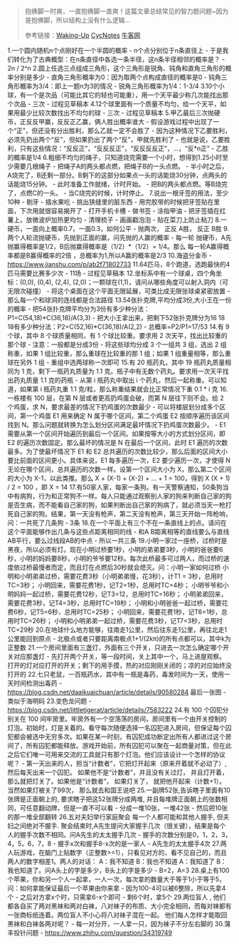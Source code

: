 > 抱佛脚一时爽，一直抱佛脚一直爽！这篇文章总结常见的智力题问题~因为是抱佛脚，所以结构上没有什么逻辑...
>
> 参考链接：[Waking-Up](https://github.com/wolverinn/Waking-Up)  [CycNotes](https://github.com/CyC2018/CS-Notes)  [牛客网](https://www.nowcoder.com/) 

1.一个圆内随机n个点刚好在一个半圆的概率
    - n个点分别位于n条直径上
    - 于是我们转化为了古典概型：在n条直径中各选一条半径，这n条半径相邻的概率是？
    - 2n / 2^n
2.圆上任选三点组成三角形，这个三角形是锐角、钝角和直角三角形的概率分别是多少
    - 直角三角形概率为0：因为取两个点构成直径的概率是0
    - 钝角三角形概率为3/4：即上一题n为3的情况
    - 锐角三角形概率为1/4：1-3/4
3.10个小球，有一个是次品（可能比其它的轻也可能重），用一个天平最少称几次能找出那个次品
    - 三次
    - 过程见草稿本
4.12个球里面有一个质量不均匀，给一个天平，如果用最少比较次数找出不均匀的球
    - 三次
    - 过程见草稿本
5.甲乙最后三次抛硬币，正反反甲赢，反反正乙赢，俩人胜出概率谁大
    - 假设游戏过程中出现了一个“正”，但还没有分出胜利，那么乙就一定不会胜了
    - 因为这种情况下乙要胜利，必须先扔出两个“反”，但如果扔出了两个“反”，甲就先胜利了
    - 也就是说，乙要胜利，只有这些情况：“反反正”，“反反反正”，“反反反反正”，...，“反\*n正”
    - 乙胜的概率是1/4
6.粗细不均匀的绳子，只知道烧完需要一个小时，想得到1.25小时至少需要几根绳子
    - 把绳子A的两头都点燃，把绳子B的一头点燃。
    - 半小时之后，A烧完了，B还剩一部分。B剩下的这部分如果点一头的话能烧30分钟，点两头的话能烧15分钟。
    - 此时准备工作就绪，计时开始。
    - 把B的两头都点燃。等B烧完了，点燃C的一头。
    - 当C烧完的时候，计时停止。
7.说出一根牙签的用法，至少10种
    - 剔牙
    - 插水果吃
    - 挑出狭缝里的脏东西
    - 用完胶带的时候把牙签贴在里面，下次用就很容易揭开了
    - 打开手机卡槽
    - 做书签
    - 涂指甲油
    - 把牙签插在红薯上，放微波炉加热更均匀
    - 清理梳子
    - 画画戳泡泡
    - 贴在菜刀上防止粘刀
8.一硬币，一面向上概率0.7，一面0.3，如何公平
    - 抛两次， 正反 A胜， 反正 B胜
9.两个人轮流抛硬币，先抛到正面的赢，问先抛的人赢的概率
    - 每一轮 抛硬币，A先抛赢得概率是1/2，B后抛赢得概率是（1/2）\*（1/2）= 1/4。那么 每一轮A赢得概率都是B赢得概率的2倍 ，总概率为1,所以A赢的概率是2/3
10.海盗分金币
    - https://www.jianshu.com/p/ab2f71802733
11.64匹马，8个跑道，选跑最快的4匹马需要比赛多少次
    - 11场
    - 过程见草稿本
12.坐标系中有一个球桌，四个角坐标：(0,0), (0,4), (2,4), (2,0)；一颗球在(1,1)，请问从哪些角度可以射入洞内（可无限次碰撞）
    -  将这个桌面在这个平面无限延展，可类比成无限张球桌紧密放置
    - 那么每一个和球洞的连线都是合法路径 
13.54张扑克牌,平均分成3份,大小王在一份的概率
    - 把54张扑克牌平均分为3份有多少种分法：P1=C(54,18)\*C(36,18)/A(3,3)
    - 把大小王拿出来，把剩下52张扑克牌分为16 18 18有多少种分法：P2=C(52,16)\*C(36,18)/A(2,2)
    - 总概率=P2/P1=17/53
14.有 9 个球，其中 8 个球质量相同，有 1 个球比较重。要求用 2 次天平，找出比较重的那个球
    - 注意：一般都是分成3份
    - 将这些球均分成 3 个一组共 3 组，选出 2 组称重，如果 1 组比较重，那么重球在比较重的那 1 组；如果 1 组重量相等，那么重球在另外 1 组
    - 重组中选两球称一次即可
15.有 20 瓶药丸，其中 19 瓶药丸质量相同为 1 克，剩下一瓶药丸质量为 1.1 克。瓶子中有无数个药丸。要求用一次天平找出药丸质量 1.1 克的药瓶
    - 从第 i 瓶药丸中取出 i 个药丸，然后一起称重。可以知道，如果第 i 瓶药丸重 1.1 克/粒，那么称重结果就会比正常情况下重 0.1 \* i 克
16.一栋楼有 100 层，在第 N 层或者更高扔鸡蛋会破，而第 N 层往下则不会。给 2 个鸡蛋，求 N，要求最差的情况下扔鸡蛋的次数最少
    - 可以将楼层划分成多个区间，第一个鸡蛋 E1 用来确定 N 属于哪个区间，第二个鸡蛋 E2 按顺序遍历该区间找到 N。那么问题就转换为怎么划分区间满足最坏情况下扔鸡蛋次数最少。
    - E1 需要从第一个区间开始遍历到最后一个区间。如果按等大小的方式划分区间，即 E2 的遍历次数固定。那么最坏的情况是 N 在最后一个区间，此时 E1 遍历的次数最多。为了使最坏情况下 E1 和 E2 总共遍历的次数比较少，那么后面的区间大小要比前面的区间更小。具体来说，E1 每多遍历一次，E2 要少遍历一次，才使得 N 无论在哪个区间，总共遍历的次数一样。设第一个区间大小为 X，那么第二个区间的大小为 X-1，以此类推。那么 X + (X-1) + (X-2) + … + 1 = 100，得到 X (X + 1) / 2 = 100 ，即 X = 14
17.有50家人家，每家一条狗。有一天警察通知，50条狗当中有病狗，行为和正常狗不一样。每人只能通过观察别人家的狗来判断自己家的狗是否生病，而不能看自己家的狗，如果判断出自己家的狗病了，就必须当天一枪打死自己家的狗。结果，第一天没有枪声，第二天没有枪声，第三天开始一阵枪响，问：一共死了几条狗
    - 3条
18.在一个平面上有三个不在一条直线上的点。请问在这个平面能够作出几条与这些点距离相同的线
    - 和A B距离相等的直线要么与直线AB平行，要么过线段AB的中点
    - 所以一共三条
19.小明一家过一座桥，过桥时是黑夜，所以必须有灯。现在小明过桥要1秒，小明的弟弟要3秒，小明的爸爸要6秒，小明的妈妈要8秒，小明的爷爷要12秒。每次此桥最多可过两人，而过桥的速度依过桥最慢者而定，而且灯在点燃后30秒就会熄灭。问：小明一家如何过桥
    小明和小明弟弟过桥，需要花费3秒（小明弟弟慢，花3秒），计T1 = 3秒，总用时TC=3秒；
    小明回来，需要花费1秒，记T2=1秒，总用时TC=4秒；
    小明爷爷和小明妈妈一起过桥，需要花费12秒，记T3=12，总用时TC=16秒；
    小明弟弟回来，需要花费3秒，记T4=3秒，总用时TC=19秒；
    小明和小明爸爸一起过桥，需要花费6秒，记T5=6秒，总用时TC=25秒；
    小明回来，需要花费1秒，记T6=1秒，总用时TC=26秒；
    小明和小明弟弟一起过桥，需要花费3秒，记T7=3秒，总用时TC=29秒
20.在地球什么地方能够，往南走1公里，然后往东走1公里，再往北走1公里能回到原点
    - 北极点或者只要距离南极点1+1/(2kπ)的所有点都可以，其中k为正整数
21.一个房间里面有三盏灯，外面有三个开关，只进去一次怎么确定哪个开关对应那盏灯
    - 先打开两个开关，等一段时间，关上其中一个，马上进屋观察。打开的灯对应打开的开关；剩下的用手摸，热的对应刚刚关闭的；凉的对应始终没打开的
22.七只老鼠，一百瓶药水，其中有一瓶是毒药，毒发时间为一天，使用一天时间检测出毒药
    - https://blog.csdn.net/daaikuaichuan/article/details/90580284 最后一张图
    - 类似于海明码
23.变色龙问题
    - https://blog.csdn.net/littletigerat/article/details/7583222
24.有 100 个囚犯分别关在 100 间牢房里。牢房外有一个空荡荡的房间，房间里有一个由开关控制的灯泡。初始时，灯是关着的。看守每次随便选择一名囚犯进入房间，但保证每个囚犯都会被选中无穷多次。如果在某一时刻，有囚犯成功断定出所有人都进过这个房间了，所有囚犯都能释放。游戏开始前，所有囚犯可以聚在一起商量对策，但在此之后它们唯一可用来交流的工具就只有那个灯泡。他们应该设计一个怎样的协议呢？
    - 第一天出来的人，担当“计数者”，它把灯开起来（原来开着就不必动了）, 然后每天出来一个囚犯。 如果他不是“计数者”，并且没有关过灯， 并且灯开着， 那么就把灯关了。如果他是“计数者”， 如果灯关了， 就把他开起来（计数+1）。 当然如果灯被关了99次， 那么就去和国王说吧
25.一副牌52张,告诉瞎子里面有10张牌是正面朝上的, 要求瞎子把这52张牌分成两堆, 并且每堆牌正面朝上的张数相同，可任意翻动牌，但是一直不可以看
    - 分成一堆10张，一堆42张
    - 然后把10张的那一堆全部翻转
26.五对夫妇举行家庭聚会 每一个人都可能和其他人握手, 但夫妇之间绝对不握手. 聚会结束时,A先生提问大家握手几次（很关键），结果是每个人的握手次数不相同。问A先生的太太握手几次
    - 握手的次数分别是0，1，2，3，4，5，6，7，8
    - 握手x次和握手8-x次的是一家人
    - A先生的太太握手4次
27.两人玩游戏，在脑门上贴数字（正整数>=1），只看见对方的，看不见自己的，而且两人的数字相差1。两人的对话： A：我不知道 B：我也不知道 A：我知道了 B：我也知道了。问A头上的字是多少，B头上的字是多少
    - B=2，A=3
28.桌上有100个苹果，你和另一个人一起拿，一人一次，每次拿的数量大于等于1小于等于5，问：如何拿能保证最后一个苹果由你来拿
    - 因为100-4可以被6整除，所以先拿4个
    - 之后对方拿x个时，只需拿6-x个即可
    - 剩6个时，拿5个
29.两位盲人 , 他们都各自买了两对黑袜和两对白袜，八对袜子的布质、大小完全相同，而每对袜都有一张商标纸连着。两位盲人不小心将八对袜子混在一起。 他们每人怎样才能取回黑袜和白袜各两对呢？
    - 每一对分开，一人拿一只，因为袜子不分左右脚的
30.蒲丰投针问题
    - https://www.zhihu.com/question/34319749